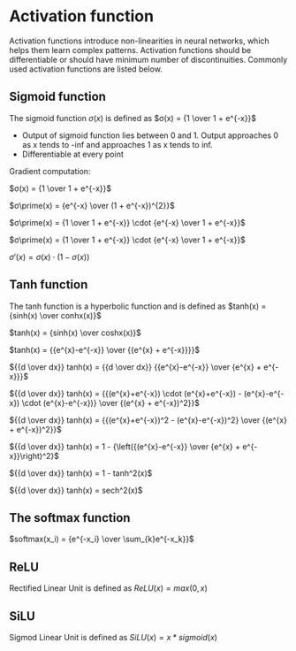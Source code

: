# Activation function
Activation functions introduce non-linearities in neural networks, which helps them learn complex patterns. Activation functions should be differentiable or should have minimum number of discontinuities. Commonly used activation functions are listed below. 

## Sigmoid function
The sigmoid function $σ(x)$ is defined as $σ(x) = {1 \over 1 + e^{-x}}$

* Output of sigmoid function lies between 0 and 1. Output approaches 0 as x tends to -inf and approaches 1 as x tends to inf.
* Differentiable at every point

Gradient computation:

$σ(x) = {1 \over 1 + e^{-x}}$

$σ\prime(x) = {e^{-x} \over (1 + e^{-x})^{2}}$

$σ\prime(x) = {1 \over 1 + e^{-x}} \cdot {e^{-x} \over 1 + e^{-x}}$

$σ\prime(x) = {1 \over 1 + e^{-x}} \cdot {e^{-x} \over 1 + e^{-x}}$

$σ\prime(x) = σ(x) \cdot ( 1 - σ(x))$

## Tanh function
The tanh function is a hyperbolic function and is defined as $tanh(x) = {sinh(x) \over conhx(x)}$

$tanh(x) = {sinh(x) \over coshx(x)}$

$tanh(x) = {{e^{x}-e^{-x}} \over {{e^{x} + e^{-x}}}}$

${{d \over dx}} tanh(x) = {{d \over dx}} {{e^{x}-e^{-x}} \over {e^{x} + e^{-x}}}$

${{d \over dx}} tanh(x) = {{(e^{x}+e^{-x}) \cdot (e^{x}+e^{-x}) - (e^{x}-e^{-x}) \cdot (e^{x}-e^{-x})} \over {(e^{x} + e^{-x})^2}}$

${{d \over dx}} tanh(x) = {{(e^{x}+e^{-x})^2 - (e^{x}-e^{-x})^2} \over {(e^{x} + e^{-x})^2}}$

${{d \over dx}} tanh(x) = 1 - {\left({(e^{x}-e^{-x}} \over {e^{x} + e^{-x}}\right)^2}$

${{d \over dx}} tanh(x) = 1 - tanh^2(x)$

${{d \over dx}} tanh(x) = sech^2(x)$


## The softmax function
$softmax(x_i) = {e^{-x_i} \over \sum_{k}e^{-x_k}}$

## ReLU

Rectified Linear Unit is defined as $ReLU(x) = max(0, x)$

## SiLU
Sigmod Linear Unit is defined as $SiLU(x) = x * sigmoid(x)$
